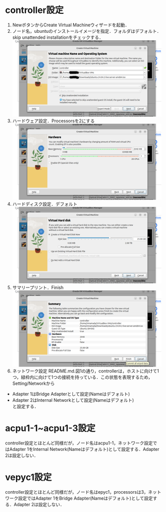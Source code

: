 # controller設定
1. NewボタンからCreate Virtual Machineウィザードを起動．
2. ノード名，ubuntuのインストールイメージを指定．フォルダはデフォルト．skip unattended installationをチェックする．
![](figures/1.1.png)
3. ハードウェア設定．Processorsを2にする
![](figures/1.2.png)
4. ハードディスク設定．デフォルト
![](figures/1.3.png)
5. サマリープリント．Finish
![](figures/1.4.png)
6. ネットワーク設定
README.md.図1の通り，controllerは，ホストに向けて1つ，緑枠内に向けて1つの接続を持っている．この状態を表現するため，Setting/Networkから
- Adapter 1はBridge Adapterとして設定(Nameはデフォルト)
- Adapter 2はInternal Networkとして設定(Nameはデフォルト)  
と設定する．

# acpu1-1~acpu1-3設定
controller設定とほとんど同様だが，ノード名はacpu1-1，ネットワーク設定ではAdapter 1をInternal Network(Nameはデフォルト)として設定する．Adapter 2は設定しない．

# vepyc1設定
controller設定とほとんど同様だが，ノード名はepyc1，processorsは3，ネットワーク設定ではAdapter 1をBridge Adapter(Nameはデフォルト)として設定する．Adapter 2は設定しない．
